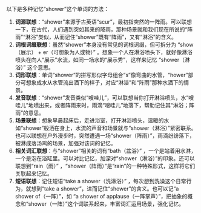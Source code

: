 以下是多种记忆“shower”这个单词的方法：
1. **词源联想**：“shower”来源于古英语“scur”，最初指突然的一阵雨。可以联想一下，在古代，人们遇到突如其来的降雨，那种场景就和我们现在所说的“阵雨”“淋浴”类似，从而记住“shower”既有“阵雨”，又有“淋浴”的含义。
2. **词根词缀联想**：虽然“shower”本身没有常见的词根词缀，但可拆分为 “show（展示） + er（可想象为人或物）” 。想象一个人在淋浴喷头下，就好像淋浴喷头在向人“展示”水流，如同一场水的“展示秀”，这样来记忆 “shower（淋浴）” 这个意思。
3. **词形联想**：单词“shower”的拼写形似字母组合“s”像弯曲的水管，“hower”部分可想象成水从水管流出洒下的样子，对应“淋浴”和“阵雨”那种水洒下的情景。
4. **发音联想**：“shower”发音类似“嗖哇儿”，可以联想当你打开淋浴喷头，水“嗖哇儿”地喷出来，或者阵雨来时，雨滴“嗖哇儿”地落下，帮助记住其“淋浴；阵雨”的意思。
5. **场景联想**：想象早晨起床后，走进浴室，打开淋浴喷头，温暖的水如“shower”般洒在身上，水流的声音和场景就与“shower（淋浴）”紧密联系。也可以联想在户外漫步时，突然遭遇一场“shower（阵雨）”，雨滴纷纷落下，被淋成落汤鸡的场景，加强对该词的记忆。
6. **相关词汇联想**：与“shower”相关的词有“bath（盆浴）” ，一个是站着用水淋，一个是泡在浴缸里。可以对比记忆，加深对“shower（淋浴）”的印象。还可以联想到“rain（雨）” ，“shower（阵雨）”是“rain”的一种特殊形式，这样将它们关联起来记忆。
7. **短语联想**：记住短语“take a shower（洗淋浴）” ，每次想到洗澡这个日常行为，就想到“take a shower”，进而记住“shower”的含义。也可以记“a shower of（一阵）”，如 “a shower of applause（一阵掌声）”，把抽象的概念和“shower（一阵）”这个词联系起来，丰富词汇运用场景，强化记忆。 
